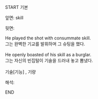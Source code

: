 START
기본

앞면:
skill


뒷면:
<div>He played the shot with consummate skill. </div><div><div>그는 완벽한 기교를 발휘하며 그 슈팅을 했다.</div></div><div><br></div><div><div>He openly boasted of his skill as a burglar. </div><div><div>그는 자신의 빈집털이 기술을 드러내 놓고 뽐냈다.</div></div></div><div><br></div><div>기술[기능] , 기량</div>


해석:
<!--ID: 1746614454689-->
END